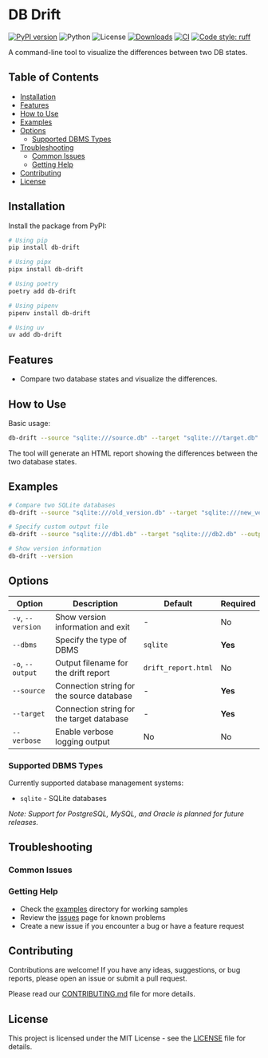 <!-- omit in toc -->
# DB Drift

[![PyPI version](https://badge.fury.io/py/db-drift.svg)](https://badge.fury.io/py/db-drift)
![Python](https://img.shields.io/badge/python-3.10%20|%203.11%20|%203.12%20|%203.13%20|%203.14-blue.svg)
![License](https://img.shields.io/badge/license-MIT-green.svg)
[![Downloads](https://pepy.tech/badge/db-drift)](https://pepy.tech/project/db-drift)
[![CI](https://github.com/dyka3773/db-drift/workflows/CI/badge.svg)](https://github.com/dyka3773/db-drift/actions)
[![Code style: ruff](https://img.shields.io/badge/code%20style-ruff-000000.svg)](https://github.com/astral-sh/ruff)

A command-line tool to visualize the differences between two DB states.

<!-- omit in toc -->
## Table of Contents
- [Installation](#installation)
- [Features](#features)
- [How to Use](#how-to-use)
- [Examples](#examples)
- [Options](#options)
  - [Supported DBMS Types](#supported-dbms-types)
- [Troubleshooting](#troubleshooting)
  - [Common Issues](#common-issues)
  - [Getting Help](#getting-help)
- [Contributing](#contributing)
- [License](#license)


## Installation

Install the package from PyPI:

```bash
# Using pip
pip install db-drift

# Using pipx
pipx install db-drift

# Using poetry
poetry add db-drift

# Using pipenv
pipenv install db-drift

# Using uv
uv add db-drift
```

## Features
- Compare two database states and visualize the differences.

## How to Use

Basic usage:

```bash
db-drift --source "sqlite:///source.db" --target "sqlite:///target.db"
```

The tool will generate an HTML report showing the differences between the two database states.

## Examples

```bash
# Compare two SQLite databases
db-drift --source "sqlite:///old_version.db" --target "sqlite:///new_version.db"

# Specify custom output file
db-drift --source "sqlite:///db1.db" --target "sqlite:///db2.db" --output "my_report.html"

# Show version information
db-drift --version
```

## Options

| Option | Description | Default | Required |
|--------|-------------|---------|----------|
| `-v`, `--version` | Show version information and exit | - | No |
| `--dbms` | Specify the type of DBMS | `sqlite` | **Yes** |
| `-o`, `--output` | Output filename for the drift report | `drift_report.html` | No |
| `--source` | Connection string for the source database | - | **Yes** |
| `--target` | Connection string for the target database | - | **Yes** |
| `--verbose` | Enable verbose logging output | No | No |

### Supported DBMS Types

Currently supported database management systems:
- `sqlite` - SQLite databases

*Note: Support for PostgreSQL, MySQL, and Oracle is planned for future releases.*

## Troubleshooting

### Common Issues

### Getting Help

- Check the [examples](examples/) directory for working samples
- Review the [issues](https://github.com/dyka3773/db-drift/issues) page for known problems
- Create a new issue if you encounter a bug or have a feature request

## Contributing

Contributions are welcome! If you have any ideas, suggestions, or bug reports, please open an issue or submit a pull request.

Please read our [CONTRIBUTING.md](CONTRIBUTING.md) file for more details.

## License

This project is licensed under the MIT License - see the [LICENSE](LICENSE) file for details.
